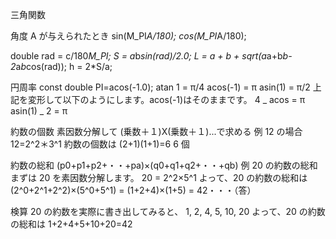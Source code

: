 三角関数

角度 A が与えられたとき
sin(M_PI*A/180);
cos(M_PI*A/180);

double rad = c/180*M_PI;
S = a*b*sin(rad)/2.0;
L = a + b + sqrt(a*a+b*b-2*a*b*cos(rad));
h = 2\*S/a;

円周率
const double PI=acos(-1.0);
atan 1 = π/4
acos(-1) = π
asin(1) = π/2
上記を変形して以下のようにします。acos(-1)はそのままです。
4 _ acos = π
asin(1) _ 2 = π

約数の個数
素因数分解して
(乗数＋１)X(乗数＋１)...で求める
例
12 の場合
12=2^2＊3^1
約数の個数は
(2+1)(1+1)=6
6 個

約数の総和
(p0+p1+p2+・・+pa)×(q0+q1+q2+・・+qb)
例
20 の約数の総和
まずは 20 を素因数分解します。
20 = 2^2×5^1
よって、20 の約数の総和は
(2^0+2^1+2^2)×(5^0+5^1)
= (1+2+4)×(1+5)
= 42・・・（答）

検算
20 の約数を実際に書き出してみると、
1, 2, 4, 5, 10, 20
よって、20 の約数の総和は
1+2+4+5+10+20=42
